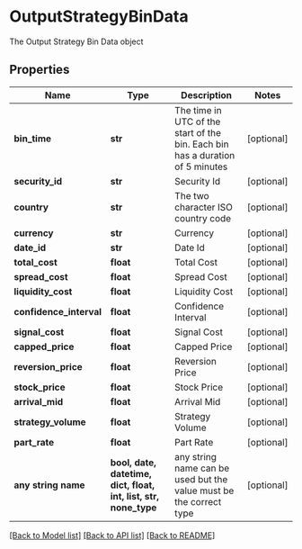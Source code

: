 # OutputStrategyBinData

The Output Strategy Bin Data object

## Properties
Name | Type | Description | Notes
------------ | ------------- | ------------- | -------------
**bin_time** | **str** | The time in UTC of the start of the bin. Each bin has a duration of 5 minutes | [optional] 
**security_id** | **str** | Security Id | [optional] 
**country** | **str** | The two character ISO country code | [optional] 
**currency** | **str** | Currency | [optional] 
**date_id** | **str** | Date Id | [optional] 
**total_cost** | **float** | Total Cost | [optional] 
**spread_cost** | **float** | Spread Cost | [optional] 
**liquidity_cost** | **float** | Liquidity Cost | [optional] 
**confidence_interval** | **float** | Confidence Interval | [optional] 
**signal_cost** | **float** | Signal Cost | [optional] 
**capped_price** | **float** | Capped Price | [optional] 
**reversion_price** | **float** | Reversion Price | [optional] 
**stock_price** | **float** | Stock Price | [optional] 
**arrival_mid** | **float** | Arrival Mid | [optional] 
**strategy_volume** | **float** | Strategy Volume | [optional] 
**part_rate** | **float** | Part Rate | [optional] 
**any string name** | **bool, date, datetime, dict, float, int, list, str, none_type** | any string name can be used but the value must be the correct type | [optional]

[[Back to Model list]](../README.md#documentation-for-models) [[Back to API list]](../README.md#documentation-for-api-endpoints) [[Back to README]](../README.md)



